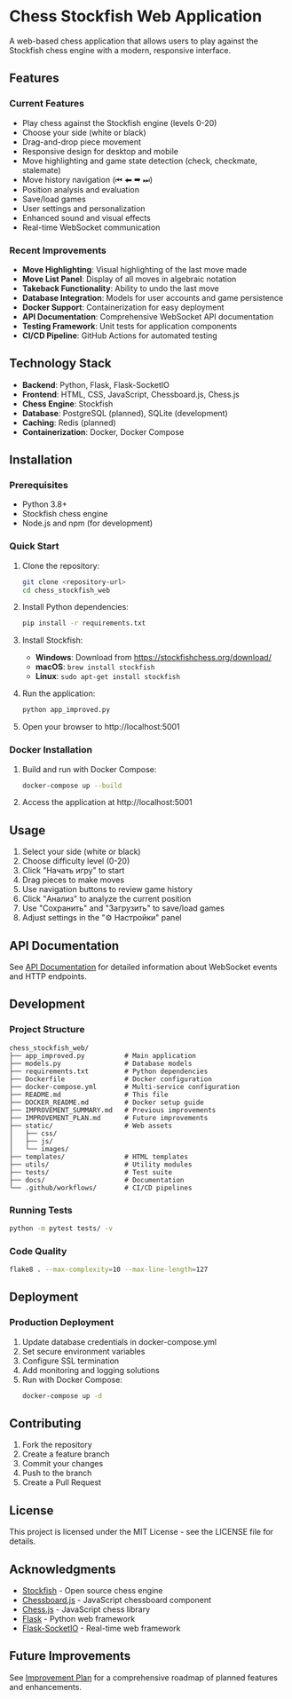 # Chess Stockfish Web Application

A web-based chess application that allows users to play against the Stockfish chess engine with a modern, responsive interface.

## Features

### Current Features
- Play chess against the Stockfish engine (levels 0-20)
- Choose your side (white or black)
- Drag-and-drop piece movement
- Responsive design for desktop and mobile
- Move highlighting and game state detection (check, checkmate, stalemate)
- Move history navigation (⏮ ⬅ ➡ ⏭)
- Position analysis and evaluation
- Save/load games
- User settings and personalization
- Enhanced sound and visual effects
- Real-time WebSocket communication

### Recent Improvements
- **Move Highlighting**: Visual highlighting of the last move made
- **Move List Panel**: Display of all moves in algebraic notation
- **Takeback Functionality**: Ability to undo the last move
- **Database Integration**: Models for user accounts and game persistence
- **Docker Support**: Containerization for easy deployment
- **API Documentation**: Comprehensive WebSocket API documentation
- **Testing Framework**: Unit tests for application components
- **CI/CD Pipeline**: GitHub Actions for automated testing

## Technology Stack

- **Backend**: Python, Flask, Flask-SocketIO
- **Frontend**: HTML, CSS, JavaScript, Chessboard.js, Chess.js
- **Chess Engine**: Stockfish
- **Database**: PostgreSQL (planned), SQLite (development)
- **Caching**: Redis (planned)
- **Containerization**: Docker, Docker Compose

## Installation

### Prerequisites
- Python 3.8+
- Stockfish chess engine
- Node.js and npm (for development)

### Quick Start
1. Clone the repository:
   ```bash
   git clone <repository-url>
   cd chess_stockfish_web
   ```

2. Install Python dependencies:
   ```bash
   pip install -r requirements.txt
   ```

3. Install Stockfish:
   - **Windows**: Download from https://stockfishchess.org/download/
   - **macOS**: `brew install stockfish`
   - **Linux**: `sudo apt-get install stockfish`

4. Run the application:
   ```bash
   python app_improved.py
   ```

5. Open your browser to http://localhost:5001

### Docker Installation
1. Build and run with Docker Compose:
   ```bash
   docker-compose up --build
   ```

2. Access the application at http://localhost:5001

## Usage

1. Select your side (white or black)
2. Choose difficulty level (0-20)
3. Click "Начать игру" to start
4. Drag pieces to make moves
5. Use navigation buttons to review game history
6. Click "Анализ" to analyze the current position
7. Use "Сохранить" and "Загрузить" to save/load games
8. Adjust settings in the "⚙️ Настройки" panel

## API Documentation

See [API Documentation](docs/api.md) for detailed information about WebSocket events and HTTP endpoints.

## Development

### Project Structure
```
chess_stockfish_web/
├── app_improved.py          # Main application
├── models.py                # Database models
├── requirements.txt         # Python dependencies
├── Dockerfile               # Docker configuration
├── docker-compose.yml       # Multi-service configuration
├── README.md                # This file
├── DOCKER_README.md         # Docker setup guide
├── IMPROVEMENT_SUMMARY.md   # Previous improvements
├── IMPROVEMENT_PLAN.md      # Future improvements
├── static/                  # Web assets
│   ├── css/
│   ├── js/
│   └── images/
├── templates/               # HTML templates
├── utils/                   # Utility modules
├── tests/                   # Test suite
├── docs/                    # Documentation
└── .github/workflows/       # CI/CD pipelines
```

### Running Tests
```bash
python -m pytest tests/ -v
```

### Code Quality
```bash
flake8 . --max-complexity=10 --max-line-length=127
```

## Deployment

### Production Deployment
1. Update database credentials in docker-compose.yml
2. Set secure environment variables
3. Configure SSL termination
4. Add monitoring and logging solutions
5. Run with Docker Compose:
   ```bash
   docker-compose up -d
   ```

## Contributing

1. Fork the repository
2. Create a feature branch
3. Commit your changes
4. Push to the branch
5. Create a Pull Request

## License

This project is licensed under the MIT License - see the LICENSE file for details.

## Acknowledgments

- [Stockfish](https://stockfishchess.org/) - Open source chess engine
- [Chessboard.js](https://chessboardjs.com/) - JavaScript chessboard component
- [Chess.js](https://github.com/jhlywa/chess.js) - JavaScript chess library
- [Flask](https://flask.palletsprojects.com/) - Python web framework
- [Flask-SocketIO](https://flask-socketio.readthedocs.io/) - Real-time web framework

## Future Improvements

See [Improvement Plan](IMPROVEMENT_PLAN.md) for a comprehensive roadmap of planned features and enhancements.